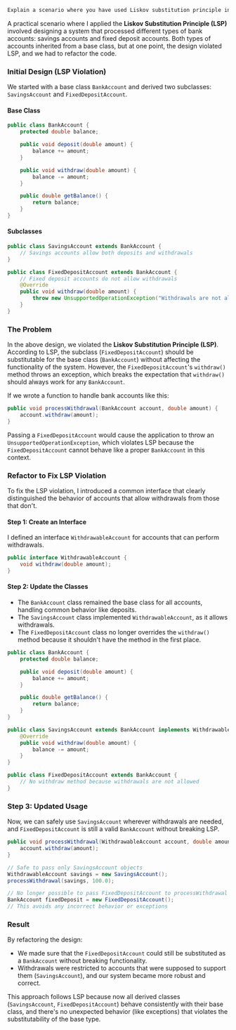 ```markdown
Explain a scenario where you have used Liskov substitution principle in your application?
```

A practical scenario where I applied the **Liskov Substitution Principle (LSP)** involved designing a system that processed different types of bank accounts: savings accounts and fixed deposit accounts. Both types of accounts inherited from a base class, but at one point, the design violated LSP, and we had to refactor the code.

### Initial Design (LSP Violation)

We started with a base class `BankAccount` and derived two subclasses: `SavingsAccount` and `FixedDepositAccount`.

#### Base Class

```java
public class BankAccount {
    protected double balance;

    public void deposit(double amount) {
        balance += amount;
    }

    public void withdraw(double amount) {
        balance -= amount;
    }

    public double getBalance() {
        return balance;
    }
}
```

#### Subclasses

```java
public class SavingsAccount extends BankAccount {
    // Savings accounts allow both deposits and withdrawals
}

public class FixedDepositAccount extends BankAccount {
    // Fixed deposit accounts do not allow withdrawals
    @Override
    public void withdraw(double amount) {
        throw new UnsupportedOperationException("Withdrawals are not allowed on fixed deposit accounts.");
    }
}
```

### The Problem

In the above design, we violated the **Liskov Substitution Principle (LSP)**. According to LSP, the subclass (`FixedDepositAccount`) should be substitutable for the base class (`BankAccount`) without affecting the functionality of the system. However, the `FixedDepositAccount`'s `withdraw()` method throws an exception, which breaks the expectation that `withdraw()` should always work for any `BankAccount`.

If we wrote a function to handle bank accounts like this:

```java
public void processWithdrawal(BankAccount account, double amount) {
    account.withdraw(amount);
}
```

Passing a `FixedDepositAccount` would cause the application to throw an `UnsupportedOperationException`, which violates LSP because the `FixedDepositAccount` cannot behave like a proper `BankAccount` in this context.

### Refactor to Fix LSP Violation

To fix the LSP violation, I introduced a common interface that clearly distinguished the behavior of accounts that allow withdrawals from those that don't.

#### Step 1: Create an Interface

I defined an interface `WithdrawableAccount` for accounts that can perform withdrawals.

```java
public interface WithdrawableAccount {
    void withdraw(double amount);
}
```

#### Step 2: Update the Classes

- The `BankAccount` class remained the base class for all accounts, handling common behavior like deposits.
- The `SavingsAccount` class implemented `WithdrawableAccount`, as it allows withdrawals.
- The `FixedDepositAccount` class no longer overrides the `withdraw()` method because it shouldn't have the method in the first place.

```java
public class BankAccount {
    protected double balance;

    public void deposit(double amount) {
        balance += amount;
    }

    public double getBalance() {
        return balance;
    }
}

public class SavingsAccount extends BankAccount implements WithdrawableAccount {
    @Override
    public void withdraw(double amount) {
        balance -= amount;
    }
}

public class FixedDepositAccount extends BankAccount {
    // No withdraw method because withdrawals are not allowed
}
```

### Step 3: Updated Usage

Now, we can safely use `SavingsAccount` wherever withdrawals are needed, and `FixedDepositAccount` is still a valid `BankAccount` without breaking LSP.

```java
public void processWithdrawal(WithdrawableAccount account, double amount) {
    account.withdraw(amount);
}

// Safe to pass only SavingsAccount objects
WithdrawableAccount savings = new SavingsAccount();
processWithdrawal(savings, 100.0);

// No longer possible to pass FixedDepositAccount to processWithdrawal
BankAccount fixedDeposit = new FixedDepositAccount();
// This avoids any incorrect behavior or exceptions
```

### Result

By refactoring the design:

- We made sure that the `FixedDepositAccount` could still be substituted as a `BankAccount` without breaking functionality.
- Withdrawals were restricted to accounts that were supposed to support them (`SavingsAccount`), and our system became more robust and correct.

This approach follows LSP because now all derived classes (`SavingsAccount`, `FixedDepositAccount`) behave consistently with their base class, and there's no unexpected behavior (like exceptions) that violates the substitutability of the base type.
